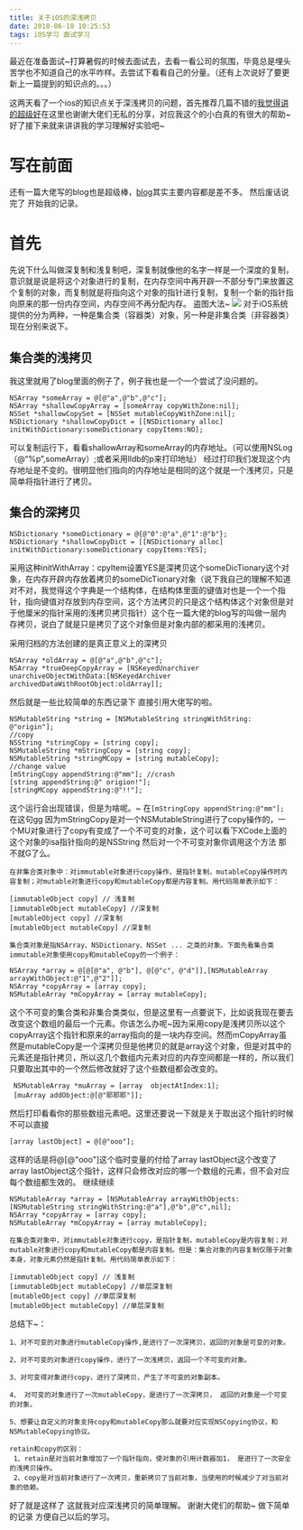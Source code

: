 ```yaml
---
title: 关于iOS的深浅拷贝
date: 2018-06-10 10:25:53
tags: iOS学习 面试学习
---
```


最近在准备面试~打算暑假的时候去面试去，去看一看公司的氛围，毕竟总是埋头苦学也不知道自己的水平咋样。去尝试下看看自己的分量。（还有上次说好了要更新上一篇提到的知识点的。。。）
<!--more-->
这两天看了一个ios的知识点关于深浅拷贝的问题，首先推荐几篇不错的[我觉得讲的超级好](https://www.zybuluo.com/MicroCai/note/50592)在这里也谢谢大佬们无私的分享，对应我这个的小白真的有很大的帮助~
好了接下来就来讲讲我的学习理解好实验吧~

# 写在前面
还有一篇大佬写的blog也是超级棒，[blog](http://www.fanliugen.com/?p=278)其实主要内容都是差不多。  然后废话说完了 开始我的记录。

# 首先
先说下什么叫做深复制和浅复制吧，深复制就像他的名字一样是一个深度的复制，意识就是说是将这个对象进行的复制，在内存空间中再开辟一不部分专门来放置这个复制的对象，而复制就是将指向这个对象的指针进行复制，复制一个新的指针指向原来的那一份内存空间，内存空间不再分配内存。
盗图大法~
![](https://ws1.sinaimg.cn/large/a4a9debbly1fs61mk33mdj20w20hoadl.jpg)
对于iOS系统提供的分为两种，一种是集合类（容器类）对象，另一种是非集合类（非容器类）现在分别来说下。

## 集合类的浅拷贝
我这里就用了blog里面的例子了，例子我也是一个一个尝试了没问题的。

```
NSArray *someArray = @[@"a",@"b",@"c"];
NSArray *shallowCopyArray = [someArray copyWithZone:nil];
NSSet *shallowCopySet = [NSSet mutableCopyWithZone:nil];
NSDictionary *shallowCopyDict = [[NSDictionary alloc] initWithDictionary:someDictionary copyItems:NO];
```
可以复制运行下，看看shallowArray和someArray的内存地址。（可以使用NSLog（@“%p”,someArray）;或者采用lldb的p来打印地址）
经过打印我们发现这个内存地址是不变的。很明显他们指向的内存地址是相同的这个就是一个浅拷贝，只是简单将指针进行了拷贝。

## 集合的深拷贝
```
NSDictionary *someDictionary = @{@"0":@"a",@"1":@"b"};
NSDictionary *shallowCopyDict = [[NSDictionary alloc] initWithDictionary:someDictionary copyItems:YES];
```
采用这种initWithArray：cpyItem设置YES是深拷贝这个someDicTionary这个对象，在内存开辟内存放着拷贝的someDicTionary对象（说下我自己的理解不知道对不对，我觉得这个字典是一个结构体，在结构体里面的键值对也是一个一个指针，指向键值对存放到内存空间，这个方法拷贝的只是这个结构体这个对象但是对于他厘米的指针采用的浅拷贝拷贝指针）这个在一篇大佬的blog写的叫做一层内存拷贝，说白了就是只是拷贝了这个对象但是对象内部的都采用的浅拷贝。

采用归档的方法创建的是真正意义上的深拷贝
```
NSArray *oldArray = @[@"a",@"b",@"c"];
NSArray *trueDeepCopyArray = [NSKeyedUnarchiver unarchiveObjectWithData:[NSKeyedArchiver archivedDataWithRootObject:oldArray]];
```
然后就是一些比较简单的东西记录下 直接引用大佬写的啦。

```
NSMutableString *string = [NSMutableString stringWithString: @"origin"];
//copy
NSString *stringCopy = [string copy];
NSMutableString *mStringCopy = [string copy];
NSMutableString *stringMCopy = [string mutableCopy];
//change value
[mStringCopy appendString:@"mm"]; //crash
[string appendString:@" origion!"];
[stringMCopy appendString:@"!!"];
```
这个运行会出现错误，但是为啥呢。~ 在`[mStringCopy appendString:@"mm"]; `在这句gg 因为mStringCopy是对一个NSMutableString进行了copy操作的，一个MU对象进行了copy有变成了一个不可变的对象，这个可以看下XCode上面的这个对象的isa指针指向的是NSString 然后对一个不可变对象你调用这个方法 那不就G了么。

```
在非集合类对象中：对immutable对象进行copy操作，是指针复制，mutableCopy操作时内容复制；对mutable对象进行copy和mutableCopy都是内容复制。用代码简单表示如下：

[immutableObject copy] // 浅复制
[immutableObject mutableCopy] //深复制
[mutableObject copy] //深复制
[mutableObject mutableCopy] //深复制
```


```
集合类对象是指NSArray、NSDictionary、NSSet ... 之类的对象。下面先看集合类immutable对象使用copy和mutableCopy的一个例子：

NSArray *array = @[@[@"a", @"b"], @[@"c", @"d"]],[NSMutableArray arrayWithObject:@"1",@"2"]];
NSArray *copyArray = [array copy];
NSMutableArray *mCopyArray = [array mutableCopy];
```
这个不可变的集合类和非集合类类似，但是这里有一点要说下，比如说我现在要去改变这个数组的最后一个元素。你该怎么办呢~因为采用copy是浅拷贝所以这个copyArray这个指针和原来的array指向的是一块内存空间。然而mCopyArray虽然是mutableCopy是一个深拷贝但是他拷贝的就是array这个对象，但是对其中的元素还是指针拷贝，所以这几个数组内元素对应的内存空间都是一样的，所以我们只要取出其中的一个然后修改就好了这个些数组都会改变的。
```
 NSMutableArray *muArray = [array  objectAtIndex:1];
 [muArray addObject:@[@"耶耶耶"]];
```
然后打印看看你的那些数组元素吧。这里还要说一下就是关于取出这个指针的时候不可以直接
```
[array lastObject] = @[@"ooo"];
```
这样的话是将@[@"ooo"]这个临时变量的付给了array lastObject这个改变了array lastObject这个指针，这样只会修改对应的哪一个数组的元素，但不会对应每个数组都生效的。
继续继续

```
NSMutableArray *array = [NSMutableArray arrayWithObjects:[NSMutableString stringWithString:@"a"],@"b",@"c",nil];
NSArray *copyArray = [array copy];
NSMutableArray *mCopyArray = [array mutableCopy];
```

```
在集合类对象中，对immutable对象进行copy，是指针复制，mutableCopy是内容复制；对mutable对象进行copy和mutableCopy都是内容复制。但是：集合对象的内容复制仅限于对象本身，对象元素仍然是指针复制。用代码简单表示如下：

[immutableObject copy] // 浅复制
[immutableObject mutableCopy] //单层深复制
[mutableObject copy] //单层深复制
[mutableObject mutableCopy] //单层深复制
```
总结下~：
```
1、对不可变的对象进行mutableCopy操作,是进行了一次深拷贝，返回的对象是可变的对象。

2、对不可变的对象进行copy操作，进行了一次浅拷贝，返回一个不可变的对象。

3、对可变得对象进行copy，进行了深拷贝，产生了不可变的对象副本。

4、 对可变的对象进行了一次mutableCopy，是进行了一次深拷贝， 返回的对象是一个可变的对象。

5、想要让自定义的对象支持copy和mutableCopy那么就要对应实现NSCopying协议，和NSMutableCopying协议。

retain和copy的区别：
 1、retain是对当前对象增加了一个指针指向，使对象的引用计数器加1， 是进行了一次安全的浅拷贝操作。
 2、copy是对当前对象进行了一次拷贝，重新拷贝了当前对象，当使用的时候减少了对当前对象的依赖。
```

好了就是这样了 这就我对应深浅拷贝的简单理解。 谢谢大佬们的帮助~
做下简单的记录 方便自己以后的学习。








